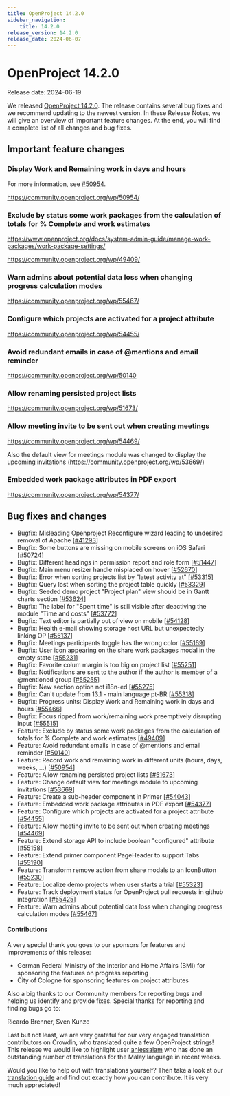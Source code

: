 ```yaml
---
title: OpenProject 14.2.0
sidebar_navigation:
    title: 14.2.0
release_version: 14.2.0
release_date: 2024-06-07
---
```


# OpenProject 14.2.0

Release date: 2024-06-19

We released [OpenProject 14.2.0](https://community.openproject.org/versions/2040). 
The release contains several bug fixes and we recommend updating to the newest version. In these Release Notes, we will give an overview of  important feature changes. At the end, you will find a complete list of  all changes and bug fixes.

## Important feature changes

### Display Work and Remaining work in days and hours

For more information, see [#50954](https://community.openproject.org/wp/50954). 

https://community.openproject.org/wp/50954/

### Exclude by status some work packages from the calculation of totals for % Complete and work estimates 

https://www.openproject.org/docs/system-admin-guide/manage-work-packages/work-package-settings/

https://community.openproject.org/wp/49409/

### Warn admins about potential data loss when changing progress calculation modes
https://community.openproject.org/wp/55467/

### Configure which projects are activated for a project attribute

https://community.openproject.org/wp/54455/

### Avoid redundant emails in case of @mentions and email reminder
https://community.openproject.org/wp/50140

### Allow renaming persisted project lists
https://community.openproject.org/wp/51673/

### Allow meeting invite to be sent out when creating meetings
https://community.openproject.org/wp/54469/

Also the default view for meetings module was changed to display the upcoming invitations (https://community.openproject.org/wp/53669/)

### Embedded work package attributes in PDF export
https://community.openproject.org/wp/54377/

## Bug fixes and changes

<!-- Warning: Anything within the below lines will be automatically removed by the release script -->
<!-- BEGIN AUTOMATED SECTION -->

- Bugfix: Misleading Openproject Reconfigure wizard leading to undesired removal of Apache \[[#41293](https://community.openproject.org/wp/41293)\]
- Bugfix: Some buttons are missing on mobile screens on iOS Safari \[[#50724](https://community.openproject.org/wp/50724)\]
- Bugfix: Different headings in permission report and role form \[[#51447](https://community.openproject.org/wp/51447)\]
- Bugfix: Main menu resizer handle misplaced on hover \[[#52670](https://community.openproject.org/wp/52670)\]
- Bugfix: Error when sorting projects list by "latest activity at" \[[#53315](https://community.openproject.org/wp/53315)\]
- Bugfix: Query lost when sorting the project table quickly \[[#53329](https://community.openproject.org/wp/53329)\]
- Bugfix: Seeded demo project "Project plan" view should be in Gantt charts section \[[#53624](https://community.openproject.org/wp/53624)\]
- Bugfix: The label for "Spent time" is still visible after deactiving the module "Time and costs" \[[#53772](https://community.openproject.org/wp/53772)\]
- Bugfix: Text editor is partially out of view on mobile \[[#54128](https://community.openproject.org/wp/54128)\]
- Bugfix: Health e-mail showing storage host URL but unexpectedly linking OP \[[#55137](https://community.openproject.org/wp/55137)\]
- Bugfix: Meetings participants toggle has the wrong color \[[#55169](https://community.openproject.org/wp/55169)\]
- Bugfix: User icon appearing on the share work packages modal in the empty state \[[#55231](https://community.openproject.org/wp/55231)\]
- Bugfix: Favorite colum margin is too big on project list \[[#55251](https://community.openproject.org/wp/55251)\]
- Bugfix: Notifications are sent to the author if the author is member of a @mentioned group \[[#55255](https://community.openproject.org/wp/55255)\]
- Bugfix: New section option not i18n-ed \[[#55275](https://community.openproject.org/wp/55275)\]
- Bugfix: Can't update from 13.1 - main language pt-BR \[[#55318](https://community.openproject.org/wp/55318)\]
- Bugfix: Progress units: Display Work and Remaining work in days and hours \[[#55466](https://community.openproject.org/wp/55466)\]
- Bugfix: Focus ripped from work/remaining work preemptively disrupting input \[[#55515](https://community.openproject.org/wp/55515)\]
- Feature: Exclude by status some work packages from the calculation of totals for % Complete and work estimates \[[#49409](https://community.openproject.org/wp/49409)\]
- Feature: Avoid redundant emails in case of @mentions and email reminder \[[#50140](https://community.openproject.org/wp/50140)\]
- Feature: Record work and remaining work in different units (hours, days, weeks, ...) \[[#50954](https://community.openproject.org/wp/50954)\]
- Feature: Allow renaming persisted project lists \[[#51673](https://community.openproject.org/wp/51673)\]
- Feature: Change default view for meetings module to upcoming invitations \[[#53669](https://community.openproject.org/wp/53669)\]
- Feature: Create a sub-header component in Primer \[[#54043](https://community.openproject.org/wp/54043)\]
- Feature: Embedded work package attributes in PDF export \[[#54377](https://community.openproject.org/wp/54377)\]
- Feature: Configure which projects are activated for a project attribute \[[#54455](https://community.openproject.org/wp/54455)\]
- Feature: Allow meeting invite to be sent out when creating meetings \[[#54469](https://community.openproject.org/wp/54469)\]
- Feature: Extend storage API to include boolean "configured" attribute \[[#55158](https://community.openproject.org/wp/55158)\]
- Feature: Extend primer component PageHeader to support Tabs \[[#55190](https://community.openproject.org/wp/55190)\]
- Feature: Transform remove action from share modals to an IconButton \[[#55230](https://community.openproject.org/wp/55230)\]
- Feature: Localize demo projects when user starts a trial \[[#55323](https://community.openproject.org/wp/55323)\]
- Feature: Track deployment status for OpenProject pull requests in github integration \[[#55425](https://community.openproject.org/wp/55425)\]
- Feature: Warn admins about potential data loss when changing progress calculation modes \[[#55467](https://community.openproject.org/wp/55467)\]

<!-- END AUTOMATED SECTION -->
<!-- Warning: Anything above this line will be automatically removed by the release script -->

#### Contributions
A very special thank you goes to our sponsors for features and improvements of this release:

- German Federal Ministry of the Interior and Home Affairs (BMI) for sponsoring the features on progress reporting
- City of Cologne for sponsoring features on project attributes

Also a big thanks to our Community members for reporting bugs and helping us identify and provide fixes. Special thanks for reporting and finding  bugs go to:

Ricardo Brenner, Sven Kunze

Last but not least, we are very grateful for our very engaged translation contributors on Crowdin, who translated quite a few OpenProject strings! This release we would like to highlight user [aniessalam](https://crowdin.com/profile/aniessalam) who has done an outstanding number of translations for the Malay language in recent weeks.

Would you like to help out with translations yourself? Then take a look at our [translation guide](https://www.openproject.org/docs/development/translate-openproject) and find out exactly how you can contribute. It is very much appreciated!
